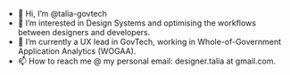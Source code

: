 - 👋 Hi, I’m @talia-govtech
- 👀 I’m interested in Design Systems and optimising the workflows between designers and developers.
- 🌱 I’m currently a UX lead in GovTech, working in Whole-of-Government Application Analytics (WOGAA).
- 📫 How to reach me @ my personal email: designer.talia at gmail.com.

<!---
talia-govtech/talia-govtech is a ✨ special ✨ repository because its `README.md` (this file) appears on your GitHub profile.
You can click the Preview link to take a look at your changes.
--->
